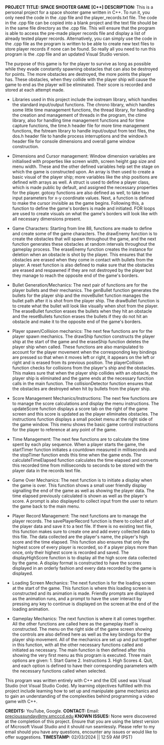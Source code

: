 **PROJECT TITLE: SPACE SHOOTER GAME [C++]**
**DESCRIPTION:** This is a personal project for a space shooter game written in C++. To run it, you only need the code in the .cpp file and the player_records.txt file. The code in the .cpp file can be copied into a blank project and the text file should be in the same file directory
as the .cpp file. This will ensure that the program is able to access the pre-made player records file and display a list of already tested player records. Alternatively, you can simply use the code in the .cpp file as the program is written to be able to create new text files to store 
player records if none can be found. So really all you need to run this program is the .cpp file and an updated Visual Studio version.

The purpose of this game is for the player to survive as long as possible while they evade constantly spawning obstacles that can also be destroyed for points. The more obstacles are destroyed, the more points the player has. These obstacles, when they collide with the player ship will 
cause the game to end as the player will be eliminated. Their score is recorded and stored at each attempt made. 

- Libraries used in this project include the iostream library, which handles the standard input/output functions. The chrono library, which handles some little time management functions, the thread library, for handling the creation and management of threads in the program, the ctime library,
  also for handling time management functions and for time capture functions, the time.h header file for more time management functions, the fstream library to handle input/output from text files, the dos.h header file to handle process interruptions and the window.h header file for console
  dimensions and overall game window construction.

- Dimensions and Cursor management: Window dimension variables are initialised with properties like screen width, screen height gap size and menu width. These and the other defined variables help set the stage on which the game is constructed upon. An array is then used to create a basic visual
  of the player ship; more variables like the ship positions are defined with arrays as well. A struct is used to define a player class, which is made public by default, and assigned the necessary properties for the player. gotoxy functions are also defined as well, to take two input parameters
  for x-y coordinate values. Next, a function is defined to make the cursor invisible as the game begins. Following this, a function to define the game's borders is made and initiated. FOR loops are used to create visuals on what the game's borders will look like with all necessary dimensions present.

- Game Characters: Starting from line 88, functions are made to define and create some of the game characters. The drawEnemy function is to create the obstacles that will spawn throughout the game, and the next function generates these obstacles at random intervals throughout the gameplay process.
  The eraseEnemy function creates the instance for deletion when an obstacle is shot by the player. This ensures that the obstacles are erased when they come in contact with bullets from the player. A reset function is also defined to make sure that the obstacles are erased and respawned if they are
  not destroyed by the player but they manage to reach the opposite end of the game's borders.  
 
- Bullet Generation/Mechanics: The next pair of functions are for the player bullets and their mechanics. The genBullet function generates the bullets for the player ship and the moveBullet function manages the bullet path after it is shot from the player ship. The drawBullet function is to create
  what the bullet will look like visually when shot from the player. The eraseBullet function erases the bullets when they hit an obstacle and the resetBullets function erases the bullets if they do not hit an obstacle and make it to the opposite end of the game's borders. 

- Player spawn/Collision mechanics: The next few functions are for the player spawn mechanics. The drawShip function constructs the player ship at the start of the game and the eraseShip function deletes the player ship when called. These functions are also manipulated to account for the player movement
  when the corresponding key bindings are pressed so that when it moves left or right, it appears on the left or right and is erased from its previous position. The playerCollision function checks for collisions from the player's ship and the obstacles. This makes sure that when the player ship collides with
  an obstacle, the player ship is eliminated and the game ends at the necessary function calls in the main function. The collisionDetector function ensures that the obstacles are destroyed when hit by bullets from the player ship. 

- Score Management Mechanics/Instructions: The next few functions are to manage the score calculations and display the menu instructions. The updateScore function displays a score tab on the right of the game screen and this score is updated as the player eliminates obstacles. The instructions function
  displays a small pocket menu at the right side of the game window. This menu shows the basic game control instructions for the player to reference at any point of the game. 

- Time Management: The next few functions are to calculate the time spent by each play sequence. When a player starts the game, the startTimer function initiates a countdown measured in milliseconds and the stopTimer function ends this time when the game ends. The calculateTimeElapsed function calculates
  the time elapsed and converts this recorded time from milliseconds to seconds to be stored with the player data in the records text file. 

- Game Over Mechanics: The next function is to initiate a display when the game is over. This function shows a small user friendly display signalling the end of the game as well as showing the player data. The time elapsed previously calculated is shown as well as the player's score. A prompt is also
  displayed to collect input from the user to return the game back to the main menu. 

- Player Record Management: The next functions are to manage the player records. The savePlayerRecord function is there to collect all of the player data and save it to a text file. If there is no existing text file, this function makes sure to create one and add every collected data to this file. The data
  collected are the player's name, the player's high score and the time elapsed. This function also ensures that only the highest score of every player is recorded, so if a player plays more than once, only their highest score is recorded and saved. The displayHighScore function is to display all the high score
  data collected by the game. A display format is constructed to have the scores displayed in an orderly fashion and every data recorded by the game is displayed. 

- Loading Screen Mechanics: The next function is for the loading screen at the start of the game. This function is where this loading screen is constructed and its animation is made. Friendly prompts are displayed as the animation runs, and a prompt to have the user interact by pressing any key to continue is
  displayed on the screen at the end of the loading animation. 

- Gameplay Mechanics: The next function is where it all comes together. All the other functions are called here as the gameplay itself is constructed. The menu on the right side of the game screen showing the controls are also defined here as well as the key bindings for the player ship movement. All of the
  mechanics are set up and put together in this function, with all the other necessary functions called and initiated as necessary. The main function is then defined after this showing the very first menu as this program is executed. Three main options are given: 1. Start Game 2. Instructions 3. High Scores 4. Quit,
  and each option is defined to have their corresponding parameters with the necessary functions called when selected.

This program was written entirely with C++ and the IDE used was Visual Studio (not Visual Studio Code). My learning objectives fulfilled with this project include learning how to set up and  manipulate game mechanics and to gain an understanding of the complexities behind programming a video game with C++.  

**CREDITS:** YouTube, Google.
**CONTACT:** Email: precioussunday@my.smcccd.edu
**KNOWN ISSUES:** None were discovered at the completion of this project. Ensure that you are using the latest version of Microsoft Visual Studio and it should run seamlessly. Please refer to my email should you have any questions, encounter any issues or would like to offer suggestions. 
**TIMESTAMP:** 02/03/2024 || 12:59 AM (PST)


